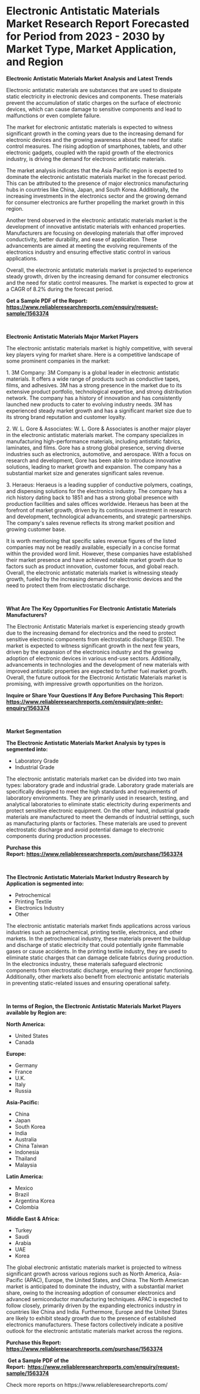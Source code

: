 <p><h1>Electronic Antistatic Materials Market Research Report Forecasted for Period from 2023 -  2030 by Market Type, Market Application, and Region</h1></p><p><strong>Electronic Antistatic Materials Market Analysis and Latest Trends</strong></p>
<p><p>Electronic antistatic materials are substances that are used to dissipate static electricity in electronic devices and components. These materials prevent the accumulation of static charges on the surface of electronic devices, which can cause damage to sensitive components and lead to malfunctions or even complete failure.</p><p>The market for electronic antistatic materials is expected to witness significant growth in the coming years due to the increasing demand for electronic devices and the growing awareness about the need for static control measures. The rising adoption of smartphones, tablets, and other electronic gadgets, coupled with the rapid growth of the electronics industry, is driving the demand for electronic antistatic materials.</p><p>The market analysis indicates that the Asia Pacific region is expected to dominate the electronic antistatic materials market in the forecast period. This can be attributed to the presence of major electronics manufacturing hubs in countries like China, Japan, and South Korea. Additionally, the increasing investments in the electronics sector and the growing demand for consumer electronics are further propelling the market growth in this region.</p><p>Another trend observed in the electronic antistatic materials market is the development of innovative antistatic materials with enhanced properties. Manufacturers are focusing on developing materials that offer improved conductivity, better durability, and ease of application. These advancements are aimed at meeting the evolving requirements of the electronics industry and ensuring effective static control in various applications.</p><p>Overall, the electronic antistatic materials market is projected to experience steady growth, driven by the increasing demand for consumer electronics and the need for static control measures. The market is expected to grow at a CAGR of 8.2% during the forecast period.</p></p>
<p><strong>Get a Sample PDF of the Report:&nbsp; <a href="https://www.reliableresearchreports.com/enquiry/request-sample/1563374">https://www.reliableresearchreports.com/enquiry/request-sample/1563374</a></strong></p>
<p>&nbsp;</p>
<p><strong>Electronic Antistatic Materials Major Market Players</strong></p>
<p><p>The electronic antistatic materials market is highly competitive, with several key players vying for market share. Here is a competitive landscape of some prominent companies in the market:</p><p>1. 3M Company: 3M Company is a global leader in electronic antistatic materials. It offers a wide range of products such as conductive tapes, films, and adhesives. 3M has a strong presence in the market due to its extensive product portfolio, technological expertise, and strong distribution network. The company has a history of innovation and has consistently launched new products to cater to evolving industry needs. 3M has experienced steady market growth and has a significant market size due to its strong brand reputation and customer loyalty.</p><p>2. W. L. Gore & Associates: W. L. Gore & Associates is another major player in the electronic antistatic materials market. The company specializes in manufacturing high-performance materials, including antistatic fabrics, laminates, and films. Gore has a strong global presence, serving diverse industries such as electronics, automotive, and aerospace. With a focus on research and development, Gore has been able to introduce innovative solutions, leading to market growth and expansion. The company has a substantial market size and generates significant sales revenue.</p><p>3. Heraeus: Heraeus is a leading supplier of conductive polymers, coatings, and dispensing solutions for the electronics industry. The company has a rich history dating back to 1851 and has a strong global presence with production facilities and sales offices worldwide. Heraeus has been at the forefront of market growth, driven by its continuous investment in research and development, technological advancements, and strategic partnerships. The company's sales revenue reflects its strong market position and growing customer base.</p><p>It is worth mentioning that specific sales revenue figures of the listed companies may not be readily available, especially in a concise format within the provided word limit. However, these companies have established their market presence and have achieved notable market growth due to factors such as product innovation, customer focus, and global reach. Overall, the electronic antistatic materials market is witnessing steady growth, fueled by the increasing demand for electronic devices and the need to protect them from electrostatic discharge.</p></p>
<p>&nbsp;</p>
<p><strong>What Are The Key Opportunities For Electronic Antistatic Materials Manufacturers?</strong></p>
<p><p>The Electronic Antistatic Materials market is experiencing steady growth due to the increasing demand for electronics and the need to protect sensitive electronic components from electrostatic discharge (ESD). The market is expected to witness significant growth in the next few years, driven by the expansion of the electronics industry and the growing adoption of electronic devices in various end-use sectors. Additionally, advancements in technologies and the development of new materials with improved antistatic properties are expected to further fuel market growth. Overall, the future outlook for the Electronic Antistatic Materials market is promising, with impressive growth opportunities on the horizon.</p></p>
<p><strong>Inquire or Share Your Questions If Any Before Purchasing This Report: <a href="https://www.reliableresearchreports.com/enquiry/pre-order-enquiry/1563374">https://www.reliableresearchreports.com/enquiry/pre-order-enquiry/1563374</a></strong></p>
<p>&nbsp;</p>
<p><strong>Market Segmentation</strong></p>
<p><strong>The Electronic Antistatic Materials Market Analysis by types is segmented into:</strong></p>
<p><ul><li>Laboratory Grade</li><li>Industrial Grade</li></ul></p>
<p><p>The electronic antistatic materials market can be divided into two main types: laboratory grade and industrial grade. Laboratory grade materials are specifically designed to meet the high standards and requirements of laboratory environments. They are primarily used in research, testing, and analytical laboratories to eliminate static electricity during experiments and protect sensitive electronic equipment. On the other hand, industrial grade materials are manufactured to meet the demands of industrial settings, such as manufacturing plants or factories. These materials are used to prevent electrostatic discharge and avoid potential damage to electronic components during production processes.</p></p>
<p><strong>Purchase this Report:&nbsp;<a href="https://www.reliableresearchreports.com/purchase/1563374">https://www.reliableresearchreports.com/purchase/1563374</a></strong></p>
<p>&nbsp;</p>
<p><strong>The Electronic Antistatic Materials Market Industry Research by Application is segmented into:</strong></p>
<p><ul><li>Petrochemical</li><li>Printing Textile</li><li>Electronics Industry</li><li>Other</li></ul></p>
<p><p>The electronic antistatic materials market finds applications across various industries such as petrochemical, printing textile, electronics, and other markets. In the petrochemical industry, these materials prevent the buildup and discharge of static electricity that could potentially ignite flammable gases or cause accidents. In the printing textile industry, they are used to eliminate static charges that can damage delicate fabrics during production. In the electronics industry, these materials safeguard electronic components from electrostatic discharge, ensuring their proper functioning. Additionally, other markets also benefit from electronic antistatic materials in preventing static-related issues and ensuring operational safety.</p></p>
<p>&nbsp;</p>
<p><strong>In terms of Region, the Electronic Antistatic Materials Market Players available by Region are:</strong></p>
<p>
    <p> <strong> North America: </strong>
        <ul>
            <li>United States</li>
            <li>Canada</li>
        </ul>
        </p> 
    <p> <strong> Europe: </strong>
        <ul>
            <li>Germany</li>
            <li>France</li>
            <li>U.K.</li>
            <li>Italy</li>
            <li>Russia</li>
        </ul>
        </p> 
    <p> <strong> Asia-Pacific: </strong>
        <ul>
            <li>China</li>
            <li>Japan</li>
            <li>South Korea</li>
            <li>India</li>
            <li>Australia</li>
            <li>China Taiwan</li>
            <li>Indonesia</li>
            <li>Thailand</li>
            <li>Malaysia</li>
        </ul>
        </p> 
    <p> <strong> Latin America: </strong>
        <ul>
            <li>Mexico</li>
            <li>Brazil</li>
            <li>Argentina Korea</li>
            <li>Colombia</li>
        </ul>
        </p> 
    <p> <strong> Middle East & Africa: </strong>
        <ul>
            <li>Turkey</li>
            <li>Saudi</li>
            <li>Arabia</li>
            <li>UAE</li>
            <li>Korea</li>
        </ul>
    </p>
    </p>
<p><p>The global electronic antistatic materials market is projected to witness significant growth across various regions such as North America, Asia-Pacific (APAC), Europe, the United States, and China. The North American market is anticipated to dominate the industry, with a substantial market share, owing to the increasing adoption of consumer electronics and advanced semiconductor manufacturing techniques. APAC is expected to follow closely, primarily driven by the expanding electronics industry in countries like China and India. Furthermore, Europe and the United States are likely to exhibit steady growth due to the presence of established electronics manufacturers. These factors collectively indicate a positive outlook for the electronic antistatic materials market across the regions.</p></p>
<p><strong>Purchase this Report: <a href="https://www.reliableresearchreports.com/purchase/1563374">https://www.reliableresearchreports.com/purchase/1563374</a></strong></p>
<p>&nbsp;<strong>Get a Sample PDF of the Report:&nbsp;&nbsp;<a href="https://www.reliableresearchreports.com/enquiry/request-sample/1563374">https://www.reliableresearchreports.com/enquiry/request-sample/1563374</a></strong></p>
<p><strong></strong></p>
<p>Check more reports on https://www.reliableresearchreports.com/</p>